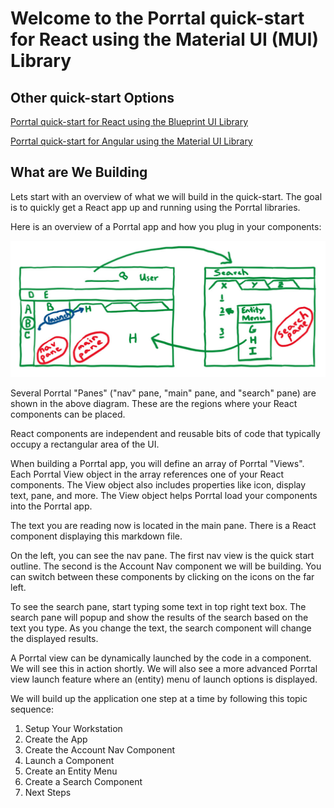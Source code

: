 # Welcome to the Porrtal quick-start for React using the Material UI (MUI) Library

## Other quick-start Options

[Porrtal quick-start for React using the Blueprint UI Library](/react/quick-start?reactUiLibrary=blueprint)

[Porrtal quick-start for Angular using the Material UI Library](/angular/quick-start)

## What are We Building

Lets start with an overview of what we will build in the quick-start. The goal is to quickly get a React app up and running using the Porrtal libraries.

Here is an overview of a Porrtal app and how you plug in your components:

![Porrtal Features](porrtal-features-diagram.jpg)

Several Porrtal "Panes" ("nav" pane, "main" pane, and "search" pane) are shown in the above diagram. These are the regions where your React components can be placed.

React components are independent and reusable bits of code that typically occupy a rectangular area of the UI.

When building a Porrtal app, you will define an array of Porrtal "Views". Each Porrtal View object in the array references one of your React components. The View object also includes properties like icon, display text, pane, and more. The View object helps Porrtal load your components into the Porrtal app.

The text you are reading now is located in the main pane. There is a React component displaying this markdown file.

On the left, you can see the nav pane. The first nav view is the quick start outline. The second is the Account Nav component we will be building. You can switch between these components by clicking on the icons on the far left.

To see the search pane, start typing some text in top right text box. The search pane will popup and show the results of the search based on the text you type. As you change the text, the search component will change the displayed results.

A Porrtal view can be dynamically launched by the code in a component. We will see this in action shortly. We will also see a more advanced Porrtal view launch feature where an (entity) menu of launch options is displayed.

We will build up the application one step at a time by following this topic sequence:

1. Setup Your Workstation
2. Create the App
3. Create the Account Nav Component
4. Launch a Component
5. Create an Entity Menu
6. Create a Search Component
7. Next Steps
